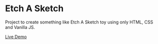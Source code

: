 # Etch A Sketch

Project to create something like Etch A Sketch toy using only HTML, CSS and Vanilla JS.

[Live Demo](https://ntpon.github.io/etch-a-sketch/)
